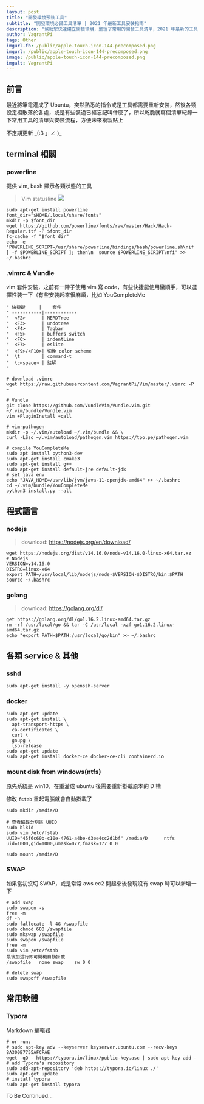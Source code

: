 ```yaml
---
layout: post
title: "開發環境預裝工具"
subtitle: "開發環境必備工具清單 | 2021 年最新工具安裝指南"
description: "幫助您快速建立開發環境，整理了常用的開發工具清單，2021 年最新的工具安裝指南，幫助您快速上手開始 coding。"
author: VagrantPi
tags: Other
imgurl-fb: /public/apple-touch-icon-144-precomposed.png
imgurl: /public/apple-touch-icon-144-precomposed.png
image: /public/apple-touch-icon-144-precomposed.png
imgalt: VagrantPi 
---
```


## 前言

最近將筆電灌成了 Ubuntu，突然熟悉的指令或是工具都需要重新安裝，然後各類設定檔散落於各處，或是有些裝過已經忘記叫什麼了，所以乾脆就寫個清單紀錄一下常用工具的清單與安裝流程，方便未來複製貼上

不定期更新 \_(:3 」∠ )\_

## terminal 相關

### powerline

提供 vim, bash 顯示各類狀態的工具

> Vim statusline
> ![](https://camo.githubusercontent.com/853e176b09fed9071a6e9c61040ecb96d900d087dd780dd6fb3704e51dd32ca6/68747470733a2f2f7261772e6769746875622e636f6d2f706f7765726c696e652f706f7765726c696e652f646576656c6f702f646f63732f736f757263652f5f7374617469632f696d672f706c2d6d6f64652d6e6f726d616c2e706e67)

```shell
sudo apt-get install powerline
font_dir="$HOME/.local/share/fonts"
mkdir -p $font_dir
wget https://github.com/powerline/fonts/raw/master/Hack/Hack-Regular.ttf -P $font_dir
fc-cache -f "$font_dir"
echo -e "POWERLINE_SCRIPT=/usr/share/powerline/bindings/bash/powerline.sh\nif [ -f $POWERLINE_SCRIPT ]; then\n  source $POWERLINE_SCRIPT\nfi" >> ~/.bashrc
```

### .vimrc & Vundle

vim 套件安裝，之前有一陣子使用 vim 寫 code，有些快捷鍵使用蠻順手，可以選擇性裝一下（有些安裝起來很麻煩，比如 YouCompleteMe

```
" 快捷鍵     |    套件
" -----------|------------
"  <F2>      | NERDTree
"  <F3>      | undotree
"  <F4>      | Tagbar 
"  <F5>      | buffers switch
"  <F6>      | indentLine
"  <F7>      | eslite
"  <F9>/<F10>| 切換 color scheme
"  \t        | command-t
"  \c<space> | 註解
"
```

```shell
# download .vimrc
wget https://raw.githubusercontent.com/VagrantPi/Vim/master/.vimrc -P ~

# Vundle
git clone https://github.com/VundleVim/Vundle.vim.git ~/.vim/bundle/Vundle.vim
vim +PluginInstall +qall

# vim-pathogen
mkdir -p ~/.vim/autoload ~/.vim/bundle && \
curl -LSso ~/.vim/autoload/pathogen.vim https://tpo.pe/pathogen.vim

# compile YouCompleteMe
sudo apt install python3-dev
sudo apt-get install cmake3
sudo apt-get install g++
sudo apt-get install default-jre default-jdk
# set java env
echo "JAVA_HOME=/usr/lib/jvm/java-11-openjdk-amd64" >> ~/.bashrc
cd ~/.vim/bundle/YouCompleteMe
python3 install.py --all
```

## 程式語言

### nodejs

> download: https://nodejs.org/en/download/

```shell
wget https://nodejs.org/dist/v14.16.0/node-v14.16.0-linux-x64.tar.xz
# Nodejs
VERSION=v14.16.0
DISTRO=linux-x64
export PATH=/usr/local/lib/nodejs/node-$VERSION-$DISTRO/bin:$PATH
source ~/.bashrc
```

### golang

> download: https://golang.org/dl/

```shell
get https://golang.org/dl/go1.16.2.linux-amd64.tar.gz
rm -rf /usr/local/go && tar -C /usr/local -xzf go1.16.2.linux-amd64.tar.gz
echo "export PATH=$PATH:/usr/local/go/bin" >> ~/.bashrc
```

## 各類 service & 其他

### sshd

```
sudo apt-get install -y openssh-server
```

### docker

```shell
sudo apt-get update
sudo apt-get install \
  apt-transport-https \
  ca-certificates \
  curl \
  gnupg \
  lsb-release
sudo apt-get update
sudo apt-get install docker-ce docker-ce-cli containerd.io
```

### mount disk from windows(ntfs)

原先系統是 win10，在重灌成 ubuntu 後需要重新掛載原本的 D 槽

修改 `fstab` 重起電腦就會自動掛載了

```shell
sudo mkdir /media/D 

# 查看磁碟分割區 UUID
sudo blkid
sudo vim /etc/fstab
UUID="45f6c60b-c10e-4761-a4be-d3ee4cc2d1bf" /media/D      ntfs    uid=1000,gid=1000,umask=077,fmask=177 0 0

sudo mount /media/D 
```

### SWAP


如果當初沒切 SWAP，或是常常 aws ec2 開起來後發現沒有 swap 時可以新增一下

```shell
# add swap
sudo swapon -s
free -m
df -h
sudo fallocate -l 4G /swapfile
sudo chmod 600 /swapfile
sudo mkswap /swapfile
sudo swapon /swapfile
free -m
sudo vim /etc/fstab
最後加這行即可開機自動掛載
/swapfile   none swap    sw 0 0

# delete swap
sudo swapoff /swapfile
```

## 常用軟體

### Typora

Markdown 編輯器

```shell
# or run:
# sudo apt-key adv --keyserver keyserver.ubuntu.com --recv-keys BA300B7755AFCFAE
wget -qO - https://typora.io/linux/public-key.asc | sudo apt-key add -
# add Typora's repository
sudo add-apt-repository 'deb https://typora.io/linux ./'
sudo apt-get update
# install typora
sudo apt-get install typora
```

To Be Continued...